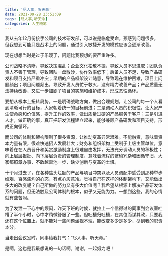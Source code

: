 ```yaml
---
title: '尽人事，听天命'
date: 2021-09-28 23:51:09
tags: [尽人事,听天命]
categories: 人生随笔
---
```

我从去年12月份接手公司的技术研发部，可以说是临危受命，预感到问题很多，但我想到可能只是战术上的问题，通过引入敏捷开发的模式应该会逐渐改善。

现在想想当时是过于乐观了，问题比我预想的要严重许多。

公司战略不清晰，导致决策混乱；企业文化松散不振，导致人员不思进取；团队负责人不善于管理，导致团队一盘散沙，协作效率低下；后备人员不足，导致产品研发和项目支持严重冲突；早期的产品框架设计随意，导致现在维护困难，项目上问题频出；项目问题频出，导致开发人员忙于救火，没有精力改善产品；产品质量无法持续改善，又进一步加剧了项目的实施和维护成本，形成恶性循环。

要想从根本上扭转局势，一是明确战略方向，做出合理规划，让公司的每一个人看到清晰可行的目标，大家朝着统一的目标前进；二是调动人员的积极性，让大家产生使命感和价值感，提升工作的效率，做出质量过硬的产品服务于客户；三是引进人才，做正确的事，真正把研发流程建立起来，能够兼顾产品研发和项目支持，形成正向循环。

而公司的体制和架构限制了很多资源，让推动变革异常艰难。不能融资，意味着资本力量有限，很难快速招人发展壮大；财务和组织架构上受制于上级主管单位，意味着在在人员晋升和奖赏激励制度上很难自由发挥，无法充分调动人员的积极性；向上层层报批、向下层层负责的管理制度，意味着流程的繁琐冗杂和因循守旧，大家都照章办事，不敢越雷池一步，缺少创新与变革的土壤。

十个月过去了，在各种焦头烂额的产品与项目冲突以及人员调配中感受到那种举步维艰、百感焦灼的心态，有点心灰意冷。觉得自己在这样的体制架构下，又能做出多大的改变呢？自己所做的努力又有多大价值呢？我希望从根源上解决产品研发体系的问题，但无法触及公司体制的根本，似乎又无能为力。一想到这些，我的心情就有些苦闷。

为了发泄一下心中的烦闷，昨天下班的时候，就拉上一个信得过的同事到会议室吐槽了半个小时，心中才稍微舒服了一些。但吐槽归吐槽，在其位而谋其政，只要我还在这个位置上，就不能对一些问题坐视不理，能改变多少是多少，尽到我的职责本分。

当走出会议室时，同事给我打气：“尽人事，听天命。”

是啊，这也是我最想说的一句话啊。谢谢，一起努力吧！ 